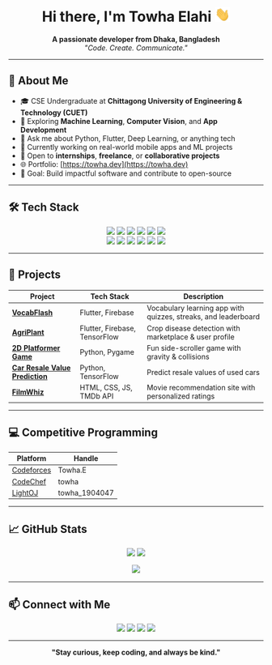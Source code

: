 <h1 align="center">Hi there, I'm Towha Elahi <img src="https://raw.githubusercontent.com/ABSphreak/ABSphreak/master/gifs/Hi.gif" width="30px"></h1>

<p align="center">
  <b>A passionate developer from Dhaka, Bangladesh</b><br>
  <i>"Code. Create. Communicate."</i>
</p>

---

## 🚀 About Me

- 🎓 CSE Undergraduate at **Chittagong University of Engineering & Technology (CUET)**  
- 🧠 Exploring **Machine Learning**, **Computer Vision**, and **App Development**
- 💬 Ask me about Python, Flutter, Deep Learning, or anything tech
- 🌱 Currently working on real-world mobile apps and ML projects
- 💼 Open to **internships**, **freelance**, or **collaborative projects**
- 🌐 Portfolio: [https://towha.dev](https://towha.dev)
- 🎯 Goal: Build impactful software and contribute to open-source

---

## 🛠️ Tech Stack

<p align="center">
  <img src="https://img.shields.io/badge/C-00599C?style=for-the-badge&logo=c&logoColor=white"/>
  <img src="https://img.shields.io/badge/C++-00599C?style=for-the-badge&logo=cplusplus&logoColor=white"/>
  <img src="https://img.shields.io/badge/Python-3776AB?style=for-the-badge&logo=python&logoColor=white"/>
  <img src="https://img.shields.io/badge/HTML-E34F26?style=for-the-badge&logo=html5&logoColor=white"/>
  <img src="https://img.shields.io/badge/CSS-1572B6?style=for-the-badge&logo=css3&logoColor=white"/>
  <img src="https://img.shields.io/badge/JavaScript-F7DF1E?style=for-the-badge&logo=javascript&logoColor=black"/>
  <br/>
  <img src="https://img.shields.io/badge/Flutter-02569B?style=for-the-badge&logo=flutter&logoColor=white"/>
  <img src="https://img.shields.io/badge/Firebase-ffca28?style=for-the-badge&logo=firebase&logoColor=black"/>
  <img src="https://img.shields.io/badge/TensorFlow-FF6F00?style=for-the-badge&logo=tensorflow&logoColor=white"/>
  <img src="https://img.shields.io/badge/PyTorch-EE4C2C?style=for-the-badge&logo=pytorch&logoColor=white"/>
  <img src="https://img.shields.io/badge/Keras-D00000?style=for-the-badge&logo=keras&logoColor=white"/>
  <img src="https://img.shields.io/badge/SQLite-003B57?style=for-the-badge&logo=sqlite&logoColor=white"/>
</p>

---

## 🧠 Projects

| Project | Tech Stack | Description |
|--------|------------|-------------|
| [**VocabFlash**](https://github.com/towhaEL/Vocab-Flash) | Flutter, Firebase | Vocabulary learning app with quizzes, streaks, and leaderboard |
| [**AgriPlant**](https://github.com/towhaEL/AgriPlant) | Flutter, Firebase, TensorFlow | Crop disease detection with marketplace & user profile |
| [**2D Platformer Game**](https://github.com/towhaEL/PlatformerGame) | Python, Pygame | Fun side-scroller game with gravity & collisions |
| [**Car Resale Value Prediction**](https://github.com/towhaEL/Car-Resale-Value-Prediction) | Python, TensorFlow | Predict resale values of used cars |
| [**FilmWhiz**](https://github.com/towhaEL/FilmWhiz) | HTML, CSS, JS, TMDb API | Movie recommendation site with personalized ratings |

---

## 💻 Competitive Programming

| Platform | Handle |
|----------|--------|
| [Codeforces](https://codeforces.com/profile/Towha.E) | Towha.E |
| [CodeChef](https://www.codechef.com/users/towha) | towha |
| [LightOJ](https://lightoj.com/user/towha_1904047) | towha_1904047 |

---

## 📈 GitHub Stats

<p align="center">
  <img src="https://github-readme-stats.vercel.app/api?username=towhaEL&show_icons=true&theme=tokyonight" height="170">
  <img src="https://github-readme-streak-stats.herokuapp.com/?user=towhaEL&theme=tokyonight" height="170">
</p>

<p align="center">
  <img src="https://github-readme-stats.vercel.app/api/top-langs/?username=towhaEL&layout=compact&theme=tokyonight" height="140">
</p>

---

## 📫 Connect with Me

<p align="center">
  <a href="mailto:towhae@gmail.com"><img src="https://img.shields.io/badge/Gmail-D14836?style=for-the-badge&logo=gmail&logoColor=white"/></a>
  <a href="https://www.linkedin.com/in/towhae"><img src="https://img.shields.io/badge/LinkedIn-0077B5?style=for-the-badge&logo=linkedin&logoColor=white"/></a>
  <a href="https://github.com/towhaEL"><img src="https://img.shields.io/badge/GitHub-100000?style=for-the-badge&logo=github&logoColor=white"/></a>
  <a href="https://towha.dev"><img src="https://img.shields.io/badge/Portfolio-12100E?style=for-the-badge&logo=web&logoColor=white"/></a>
</p>

---

<p align="center">
  <b>"Stay curious, keep coding, and always be kind."</b>
</p>